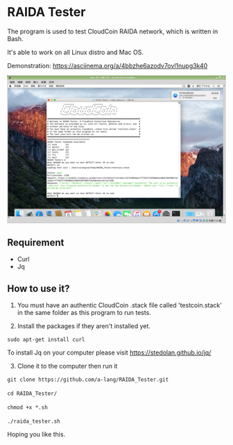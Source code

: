 RAIDA Tester
============

The program is used to test CloudCoin RAIDA network, which is written in Bash.

It's able to work on all Linux distro and Mac OS. 

Demonstration: https://asciinema.org/a/4bbzhe6azodv7ovl1nupg3k40

![image](https://raw.githubusercontent.com/a-lang/RAIDA_Tester/master/raida-tester_on_Mac.png)


Requirement
-------------
* Curl
* Jq

How to use it?
---------------
1. You must have an authentic CloudCoin .stack file called 'testcoin.stack' in the same folder as this program to run tests.

2. Install the packages if they aren't installed yet.

```
sudo apt-get install curl
```

To install Jq on your computer please visit https://stedolan.github.io/jq/


3. Clone it to the computer then run it

```
git clone https://github.com/a-lang/RAIDA_Tester.git

cd RAIDA_Tester/

chmod +x *.sh

./raida_tester.sh
``` 

Hoping you like this.
